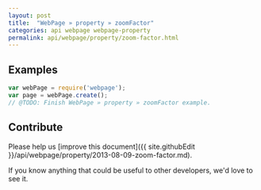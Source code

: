 ```yaml
---
layout: post
title:  "WebPage » property » zoomFactor"
categories: api webpage webpage-property
permalink: api/webpage/property/zoom-factor.html
---
```


## Examples

```javascript
var webPage = require('webpage');
var page = webPage.create();
// @TODO: Finish WebPage » property » zoomFactor example.
```

## Contribute

Please help us [improve this document]({{ site.githubEdit }}/api/webpage/property/2013-08-09-zoom-factor.md).

If you know anything that could be useful to other developers, we'd love to see it.


